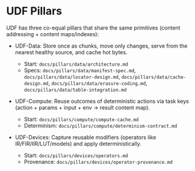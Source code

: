 # UDF Pillars

UDF has three co-equal pillars that share the same primitives (content addressing + content maps/indexes):

- UDF-Data: Store once as chunks, move only changes, serve from the nearest healthy source, and cache hot bytes.
  - Start: `docs/pillars/data/architecture.md`
  - Specs: `docs/pillars/data/manifest-spec.md`, `docs/pillars/data/locator-design.md`, `docs/pillars/data/cache-design.md`, `docs/pillars/data/erasure-coding.md`, `docs/pillars/data/table-integration.md`

- UDF-Compute: Reuse outcomes of deterministic actions via task keys (action + params + input + env → result content map).
  - Start: `docs/pillars/compute/compute-cache.md`
  - Determinism: `docs/pillars/compute/determinism-contract.md`

- UDF-Devices: Capture reusable modifiers (operators like IR/FIR/IIR/LUT/models) and apply deterministically.
  - Start: `docs/pillars/devices/operators.md`
  - Provenance: `docs/pillars/devices/operator-provenance.md`


